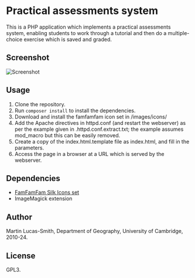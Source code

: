 Practical assessments system
============================

This is a PHP application which implements a practical assessments system, enabling students to work through a tutorial and then do a multiple-choice exercise which is saved and graded.


Screenshot
----------

![Screenshot](screenshot.png)


Usage
-----

1. Clone the repository.
2. Run `composer install` to install the dependencies.
3. Download and install the famfamfam icon set in /images/icons/
4. Add the Apache directives in httpd.conf (and restart the webserver) as per the example given in .httpd.conf.extract.txt; the example assumes mod_macro but this can be easily removed.
5. Create a copy of the index.html.template file as index.html, and fill in the parameters.
6. Access the page in a browser at a URL which is served by the webserver.


Dependencies
------------

* [FamFamFam Silk Icons set](http://www.famfamfam.com/lab/icons/silk/)
* ImageMagick extension


Author
------

Martin Lucas-Smith, Department of Geography, University of Cambridge, 2010-24.


License
-------

GPL3.

